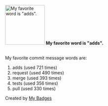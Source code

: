 <img src="https://my-badges.github.io/my-badges/favorite-word.png" alt="My favorite word is &quot;adds&quot;." title="My favorite word is &quot;adds&quot;." width="128">
<strong>My favorite word is &quot;adds&quot;.</strong>
<br><br>

My favorite commit message words are:

1. adds (used 721 times)
2. request (used 490 times)
3. merge (used 393 times)
4. tests (used 356 times)
5. pull (used 330 times)


Created by <a href="https://github.com/my-badges/my-badges">My Badges</a>
